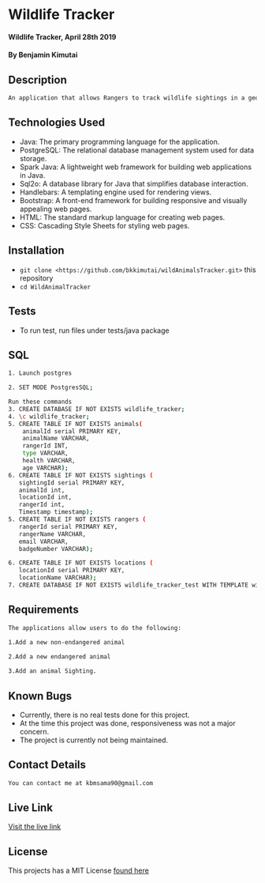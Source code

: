 # Wildlife Tracker
#### Wildlife Tracker, April 28th 2019
#### By **Benjamin Kimutai**
## Description

```bash
An application that allows Rangers to track wildlife sightings in a geographical location.
```

## Technologies Used
- Java: The primary programming language for the application.
- PostgreSQL: The relational database management system used for data storage.
- Spark Java: A lightweight web framework for building web applications in Java.
- Sql2o: A database library for Java that simplifies database interaction.
- Handlebars: A templating engine used for rendering views.
- Bootstrap: A front-end framework for building responsive and visually appealing web pages.
- HTML: The standard markup language for creating web pages.
- CSS: Cascading Style Sheets for styling web pages.

## Installation
* `git clone <https://github.com/bkkimutai/wildAnimalsTracker.git>` this repository
* `cd WildAnimalTracker`

## Tests

- To run test, run files under tests/java package


## SQL
```bash
1. Launch postgres

2. SET MODE PostgresSQL;

Run these commands
3. CREATE DATABASE IF NOT EXISTS wildlife_tracker;
4. \c wildlife_tracker;
5. CREATE TABLE IF NOT EXISTS animals(
    animalId serial PRIMARY KEY,
    animalName VARCHAR,
    rangerId INT,
    type VARCHAR,
    health VARCHAR,
    age VARCHAR);
6. CREATE TABLE IF NOT EXISTS sightings (
   sightingId serial PRIMARY KEY,
   animalId int,
   locationId int,
   rangerId int,
   Timestamp timestamp);
5. CREATE TABLE IF NOT EXISTS rangers (
   rangerId serial PRIMARY KEY,
   rangerName VARCHAR,
   email VARCHAR,
   badgeNumber VARCHAR);

6. CREATE TABLE IF NOT EXISTS locations (
   locationId serial PRIMARY KEY,
   locationName VARCHAR);
7. CREATE DATABASE IF NOT EXISTS wildlife_tracker_test WITH TEMPLATE wildlife_tracker;
```
## Requirements
```bash
The applications allow users to do the following:

1.Add a new non-endangered animal
 
2.Add a new endangered animal

3.Add an animal Sighting.
```
## Known Bugs
- Currently, there is no real tests done for this project.
- At the time this project was done, responsiveness was not a major concern.
- The project is currently not being maintained.
## Contact Details
```bash
You can contact me at kbmsama90@gmail.com
```
## Live Link
[Visit the live link](https://bkkimutai.github.io/wildAnimalsTracker/)

## License
This projects has a MIT License [found here](LICENSE)

